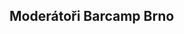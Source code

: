 ## Moderátoři Barcamp Brno

<style>
	.moderators-profiles img {
		max-width: 100px;
		display: block;
		border-radius: 100%;
		margin: 0 auto;
	}
	.moderators-profiles a {
		display: block;
	}
	.moderators-profiles div {
		margin: 20px 0;
		font-size: 1.2em;
		text-align: center;
	}
</style>

<div class="row moderators-profiles">
	
</div>

